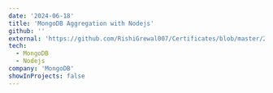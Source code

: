 ```yaml
---
date: '2024-06-18'
title: 'MongoDB Aggregation with Nodejs'
github: ''
external: 'https://github.com/RishiGrewal007/Certificates/blob/master/2024_06_18_11MongoDB.pdf'
tech:
  - MongoDB
  - Nodejs
company: 'MongoDB'
showInProjects: false
---
```



